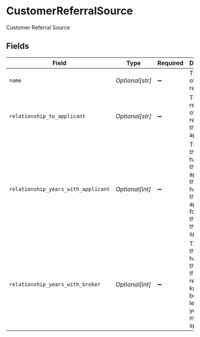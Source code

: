 # CustomerReferralSource

Customer Referral Source


## Fields

| Field                                                                                                                            | Type                                                                                                                             | Required                                                                                                                         | Description                                                                                                                      | Example                                                                                                                          |
| -------------------------------------------------------------------------------------------------------------------------------- | -------------------------------------------------------------------------------------------------------------------------------- | -------------------------------------------------------------------------------------------------------------------------------- | -------------------------------------------------------------------------------------------------------------------------------- | -------------------------------------------------------------------------------------------------------------------------------- |
| `name`                                                                                                                           | *Optional[str]*                                                                                                                  | :heavy_minus_sign:                                                                                                               | The name of the referrer                                                                                                         | John Doe                                                                                                                         |
| `relationship_to_applicant`                                                                                                      | *Optional[str]*                                                                                                                  | :heavy_minus_sign:                                                                                                               | The relationship of the referrer to the applicant                                                                                | Friend                                                                                                                           |
| `relationship_years_with_applicant`                                                                                              | *Optional[int]*                                                                                                                  | :heavy_minus_sign:                                                                                                               | The years the referrer has known the applicant If the referrer has known the applicant for less than a year, they must specify 1 | 5                                                                                                                                |
| `relationship_years_with_broker`                                                                                                 | *Optional[int]*                                                                                                                  | :heavy_minus_sign:                                                                                                               | The years the referrer has known the broker If the referrer has known the broker for less than a year, they must specify 1       | 2                                                                                                                                |